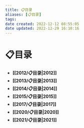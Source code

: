 ```yaml
---
title: 📋目录
aliases: [📋目录]
tags: 
date created: 2022-12-12 08:55:05
date updated: 2022-12-29 16:10:16
---
```


# 📋目录

- **[[2012/📋目录|2012]]**
- **[[2013/📋目录|2013]]**
- **[[2014/📋目录|2014]]**
- **[[2015/📋目录|2015]]**
- **[[2017/📋目录|2017]]**
- **[[2020/📋目录|2020]]**
- **[[2021/📋目录|2021]]**

